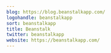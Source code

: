 ```yaml
---
blog: https://blog.beanstalkapp.com/
logohandle: beanstalkapp
sort: beanstalkapp
title: Beanstalk
twitter: beanstalkapp
website: https://beanstalkapp.com/
---
```

